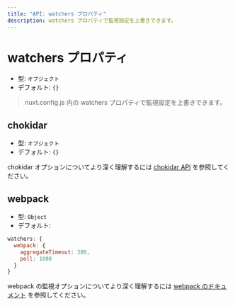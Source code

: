 ```yaml
---
title: "API: watchers プロパティ"
description: watchers プロパティで監視設定を上書きできます。
---
```


# watchers プロパティ

- 型: `オブジェクト`
- デフォルト: `{}`

> nuxt.config.js 内の watchers プロパティで監視設定を上書きできます。

## chokidar

- 型: `オブジェクト`
- デフォルト: `{}`

chokidar オプションについてより深く理解するには [chokidar API](https://github.com/paulmillr/chokidar#api) を参照してください。

## webpack

- 型: `Object`
- デフォルト:

```js
watchers: {
  webpack: {
    aggregateTimeout: 300,
    poll: 1000
  }
}
```

webpack の監視オプションについてより深く理解するには [webpack のドキュメント](https://webpack.js.org/configuration/watch/#watchoptions) を参照してください。
